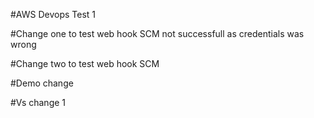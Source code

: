#AWS Devops Test 1

#Change one to test web hook SCM not successfull as credentials was wrong

#Change two to test web hook SCM

#Demo change

#Vs change 1 

